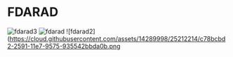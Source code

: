 # FDARAD
![fdarad3](https://cloud.githubusercontent.com/assets/14289998/25212212/c76b3b9c-2591-11e7-9f05-1afd9332234c.png)
![fdarad](https://cloud.githubusercontent.com/assets/14289998/25212213/c7757882-2591-11e7-8860-3d218f7ed035.png)
![fdarad2](https://cloud.githubusercontent.com/assets/14289998/25212214/c78bcbd2-2591-11e7-9575-935542bbda0b.png
